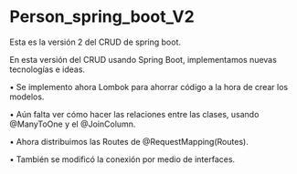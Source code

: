 # Person_spring_boot_V2

Esta es la versión 2 del CRUD de spring boot.

En esta versión del CRUD usando Spring Boot, implementamos nuevas tecnologías e ideas.

•	Se implemento ahora Lombok para ahorrar código a la hora de crear los modelos.

•	Aún falta ver cómo hacer las relaciones entre las clases, usando @ManyToOne y el @JoinColumn.

•	Ahora distribuimos las Routes de @RequestMapping(Routes).

•	También se modificó la conexión por medio de interfaces.

